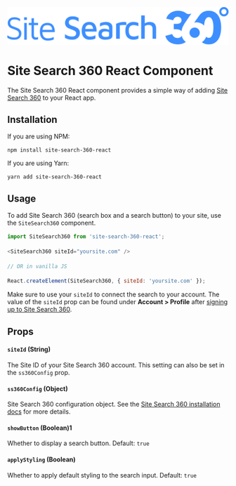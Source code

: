 
[![site search 360 logo](sitesearch360.png)](https://sitesearch360.com/)

# Site Search 360 React Component
The Site Search 360 React component provides a simple way of adding [Site Search 360](https://sitesearch360.com) to your React app.

## Installation
If you are using NPM:
```
npm install site-search-360-react
```

If you are using Yarn:
```
yarn add site-search-360-react
```

## Usage
To add Site Search 360 (search box and a search button) to your site, use the `SiteSearch360` component.

```js
import SiteSearch360 from 'site-search-360-react';

<SiteSearch360 siteId="yoursite.com" />

// OR in vanilla JS

React.createElement(SiteSearch360, { siteId: 'yoursite.com' });

```

Make sure to use your `siteId` to connect the search to your account. The value of the `siteId` prop can be found under **Account > Profile** after [signing up to Site Search 360](https://control.sitesearch360.com/signup).

## Props

#### `siteId` (String)
The Site ID of your Site Search 360 account. This setting can also be set in the `ss360Config` prop.

#### `ss360Config` (Object)
Site Search 360 configuration object. See the [Site Search 360 installation docs](https://docs.sitesearch360.com/installation?ss360SearchTerm=Configuration%20Options) for more details.

#### `showButton` (Boolean)1
Whether to display a search button. Default: `true`

#### `applyStyling` (Boolean)
Whether to apply default styling to the search input. Default: `true`